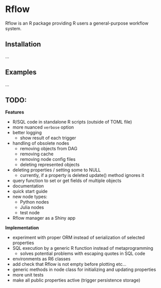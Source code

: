 
<!-- README.md is generated from README.Rmd. Please edit that file -->

# Rflow

Rflow is an R package providing R users a general-purpose workflow
system.

## Installation

…

## Examples

…

## TODO:

**Features**

  - R/SQL code in standalone R scripts (outside of TOML file)
  - more nuanced `verbose` option
  - better logging
      - show result of each trigger
  - handling of obsolete nodes
      - removing objects from DAG
      - removing cache
      - removing node config files
      - deleting represented objects
  - deleting properties / setting some to NULL
      - currently, if a property is deleted update() method ignores it
  - query function to set or get fields of multiple objects
  - documentation
  - quick start guide
  - new node types:
      - Python nodes
      - Julia nodes
      - test node
  - Rflow manager as a Shiny app

**Implementation**

  - experiment with proper ORM instead of serialization of selected
    properties
  - SQL execution by a generic R function instead of metaprogramming
      - solves potential problems with escaping quotes in SQL code
  - environments as R6 classes
  - add check that Rflow is not empty before plotting etc…
  - generic methods in node class for initializing and updating
    properties
  - more unit tests
  - make all public properties active (trigger persistence storage)
